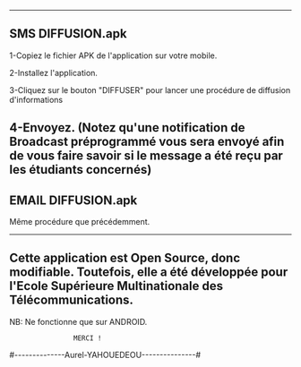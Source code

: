 --------------------------------------------------------------------------------------------------------------------------------
SMS DIFFUSION.apk
--------------------------------------------------------------------------------------------------------------------------------
1-Copiez le fichier APK de l'application sur votre mobile.

2-Installez l'application.

3-Cliquez sur le bouton "DIFFUSER" pour lancer une procédure de diffusion d'informations

4-Envoyez. (Notez qu'une notification de Broadcast préprogrammé vous sera envoyé afin de vous faire savoir si le message a été reçu par les étudiants concernés)
--------------------------------------------------------------------------------------------------------------------------------
EMAIL DIFFUSION.apk
--------------------------------------------------------------------------------------------------------------------------------
Même procédure que précédemment.

--------------------------------------------------------------------------------------------------------------------------------
Cette application est Open Source, donc modifiable. Toutefois, elle a été développée pour l'Ecole Supérieure Multinationale des Télécommunications.
--------------------------------------------------------------------------------------------------------------------------------
NB: Ne fonctionne que sur ANDROID.


                    MERCI !
#--------------Aurel-YAHOUEDEOU---------------#
